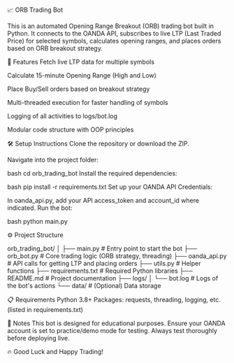 📈 ORB Trading Bot

This is an automated Opening Range Breakout (ORB) trading bot built in Python.
It connects to the OANDA API, subscribes to live LTP (Last Traded Price) for selected symbols, calculates opening ranges, and places orders based on ORB breakout strategy.

📜 Features
Fetch live LTP data for multiple symbols

Calculate 15-minute Opening Range (High and Low)

Place Buy/Sell orders based on breakout strategy

Multi-threaded execution for faster handling of symbols

Logging of all activities to logs/bot.log

Modular code structure with OOP principles

🛠 Setup Instructions
  Clone the repository or download the ZIP.

  Navigate into the project folder:

bash
  cd orb_trading_bot
  Install the required dependencies:

bash
  pip install -r requirements.txt
  Set up your OANDA API Credentials:

In oanda_api.py, add your API access_token and account_id where indicated.
Run the bot:

bash
  python main.py

⚙️ Project Structure

orb_trading_bot/
│
├── main.py            # Entry point to start the bot
├── orb_bot.py         # Core trading logic (ORB strategy, threading)
├── oanda_api.py       # API calls for getting LTP and placing orders
├── utils.py           # Helper functions
├── requirements.txt   # Required Python libraries
├── README.md          # Project documentation
├── logs/
│   └── bot.log        # Logs of the bot's actions
└── data/              # (Optional) Data storage

📋 Requirements
Python 3.8+
Packages: requests, threading, logging, etc. (listed in requirements.txt)

🚀 Notes
This bot is designed for educational purposes.
Ensure your OANDA account is set to practice/demo mode for testing.
Always test thoroughly before deploying live.

🔥 Good Luck and Happy Trading!
